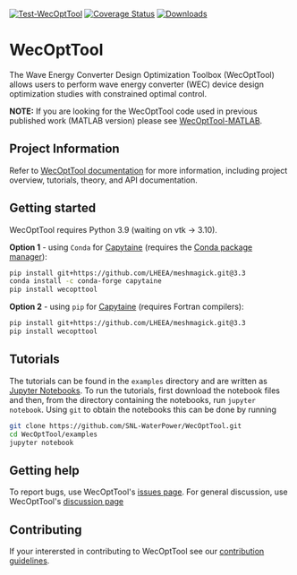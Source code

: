 [![Test-WecOptTool](https://github.com/SNL-WaterPower/WecOptTool/actions/workflows/python-package.yml/badge.svg)](https://github.com/SNL-WaterPower/WecOptTool/actions/workflows/python-package.yml)
[![Coverage Status](https://coveralls.io/repos/github/SNL-WaterPower/WecOptTool/badge.svg?branch=main)](https://coveralls.io/github/SNL-WaterPower/WecOptTool?branch=main)
[![Downloads](https://static.pepy.tech/personalized-badge/wecopttool?period=total&units=none&left_color=grey&right_color=lightgrey&left_text=Downloads%20to-date)](https://pepy.tech/project/wecopttool)

# WecOptTool
The Wave Energy Converter Design Optimization Toolbox (WecOptTool) allows users to perform wave energy converter (WEC) device design optimization studies with constrained optimal control.

**NOTE:** If you are looking for the WecOptTool code used in previous published work (MATLAB version) please see [WecOptTool-MATLAB](https://github.com/SNL-WaterPower/WecOptTool-MATLAB).

## Project Information
Refer to [WecOptTool documentation](https://snl-waterpower.github.io/WecOptTool/) for more information, including project overview, tutorials, theory, and API documentation.

## Getting started
WecOptTool requires Python 3.9 (waiting on vtk -> 3.10).

**Option 1** - using `Conda` for [Capytaine](https://github.com/mancellin/capytaine) (requires the [Conda package manager](https://docs.conda.io/en/latest/)):

```bash
pip install git+https://github.com/LHEEA/meshmagick.git@3.3
conda install -c conda-forge capytaine
pip install wecopttool
```

**Option 2** - using `pip` for [Capytaine](https://github.com/mancellin/capytaine) (requires Fortran compilers):

```bash
pip install git+https://github.com/LHEEA/meshmagick.git@3.3
pip install wecopttool
```

## Tutorials
The tutorials can be found in the `examples` directory and are written as [Jupyter Notebooks](https://jupyter.org/).
To run the tutorials, first download the notebook files and then, from the directory containing the notebooks, run `jupyter notebook`. 
Using `git` to obtain the notebooks this can be done by running

```bash
git clone https://github.com/SNL-WaterPower/WecOptTool.git
cd WecOptTool/examples
jupyter notebook
```

## Getting help
To report bugs, use WecOptTool's [issues page](https://github.com/SNL-WaterPower/WecOptTool/issues).
For general discussion, use WecOptTool's [discussion page](https://github.com/SNL-WaterPower/WecOptTool/discussions)

## Contributing
If your interersted in contributing to WecOptTool see our [contribution guidelines](https://github.com/SNL-WaterPower/WecOptTool/blob/main/.github/CONTRIBUTING.md).
